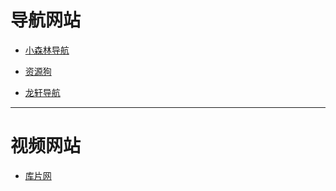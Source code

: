 # 导航网站

+ [小森林导航](http://hao.xsldh.com/)

+ [资源狗](http://www.ziyuangou.com/)

+ [龙轩导航](http://ilxdh.com/)


---

# 视频网站
+ [库片网](https://www.kupianku.com/)